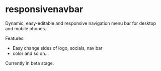 # responsivenavbar
Dynamic, easy-editable and responsive navigation menu bar for desktop and mobile phones.

Features:
- Easy change sides of logo, socials, nav bar
- color and so on...

Currently in beta stage.
